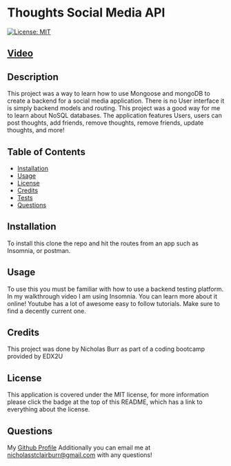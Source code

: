 
# Thoughts Social Media API
  [![License: MIT](https://img.shields.io/badge/License-MIT-yellow.svg)](https://opensource.org/licenses/MIT)

  ## [Video](https://youtu.be/0V5ZK3340yM)
  ## Description
  This project was a way to learn how to use Mongoose and mongoDB to create a backend for a social media application. There is no User interface it is simply backend models and routing. This project was a good way for me to learn about NoSQL databases. The application features Users, users can post thoughts, add friends, remove thoughts, remove friends, update thoughts, and more! 
  ## Table of Contents
  - [Installation](#installation)
  - [Usage](#usage)
  - [License](#license)
  - [Credits](#credits)
  - [Tests](#tests)
  - [Questions](#questions)

  ## Installation
  To install this clone the repo and hit the routes from an app such as Insomnia, or postman.
  ## Usage 
  To use this you must be familiar with how to use a backend testing platform. In my walkthrough video I am using Insomnia. You can learn more about it online! Youtube has a lot of awesome easy to follow tutorials. Make sure to find a decently current one.
  ## Credits
  This project was done by Nicholas Burr as part of a coding bootcamp provided by EDX2U
  ## License
  This application is covered under the MIT license, for more information please click the badge at the top of this README, which has a link to everything about the license.

  ## Questions
  My [Github Profile](https://github.com/itsmenickfromschool)
  Additionally you can email me at <nicholasstclairburr@gmail.com> with any questions!
